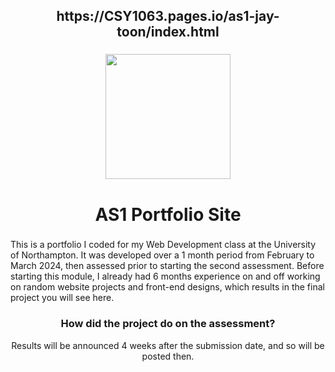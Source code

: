 <h2 align="center">https://CSY1063.pages.io/as1-jay-toon/index.html</h2>

###

<div align="center">
  <img height="200" src="https://media1.tenor.com/images/67899e4ce154518e656cb2337b180de0/tenor.gif%3fitemid%3d7329024"/>
</div>

###

<h1 align="center">AS1 Portfolio Site</h1>

###

<p align="left">This is a portfolio I coded for my Web Development class at the University of Northampton. It was developed over a 1 month period from February to March 2024, then assessed prior to starting the second assessment. Before starting this module, I already had 6 months experience on and off working on random website projects and front-end designs, which results in the final project you will see here.</p>

####

<h3 align="center">How did the project do on the assessment?</h3>

<p align="center">Results will be announced 4 weeks after the submission date, and so will be posted then.</p>
